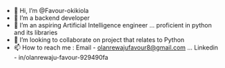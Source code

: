 - 👋 Hi, I’m @Favour-okikiola
- 👀 I’m a backend developer
- 🌱 I’m an aspiring Artificial Intelligence engineer ... proficient in python and its libraries 
- 💞️ I’m looking to collaborate on project that relates to Python
- 📫 How to reach me : Email - olanrewajufavour8@gmail.com ... Linkedin - in/olanrewaju-favour-929490fa


<!---
Favour-okikiola/Favour-okikiola is a ✨ special ✨ repository because its `README.md` (this file) appears on your GitHub profile.
You can click the Preview link to take a look at your changes.
--->
